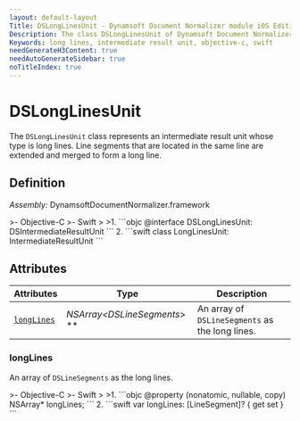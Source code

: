 ```yaml
---
layout: default-layout
Title: DSLongLinesUnit - Dynamsoft Document Normalizer module iOS Edition API Reference
Description: The class DSLongLinesUnit of Dynamsoft Document Normalizer module represents an intermediate result unit whose type is long lines. Line segments that are located in the same line are extended and merged to form a long line.
Keywords: long lines, intermediate result unit, objective-c, swift
needGenerateH3Content: true
needAutoGenerateSidebar: true
noTitleIndex: true
---
```


# DSLongLinesUnit

The `DSLongLinesUnit` class represents an intermediate result unit whose type is long lines. Line segments that are located in the same line are extended and merged to form a long line.

## Definition

*Assembly:* DynamsoftDocumentNormalizer.framework

<div class="sample-code-prefix"></div>
>- Objective-C
>- Swift
>
>1. 
```objc
@interface DSLongLinesUnit: DSIntermediateResultUnit
```
2. 
```swift
class LongLinesUnit: IntermediateResultUnit
```

## Attributes

| Attributes | Type | Description |
| ---------- | ---- | ----------- |
| [`longLines`](#longlines) | *NSArray<DSLineSegments*> \** | An array of `DSLineSegments` as the long lines. |

### longLines

An array of `DSLineSegments` as the long lines.

<div class="sample-code-prefix"></div>
>- Objective-C
>- Swift
>
>1. 
```objc
@property (nonatomic, nullable, copy) NSArray<DSLineSegment*>* longLines;
```
2. 
```swift
var longLines: [LineSegment]? { get set }
```
